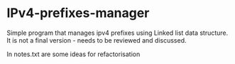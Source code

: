 # IPv4-prefixes-manager
Simple program that manages ipv4 prefixes using Linked list data structure.
It is not a final version - needs to be reviewed and discussed.

In notes.txt are some ideas for refactorisation

